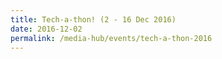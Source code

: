 ```yaml
---
title: Tech-a-thon! (2 - 16 Dec 2016)
date: 2016-12-02
permalink: /media-hub/events/tech-a-thon-2016
---
```

